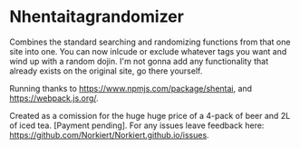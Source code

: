 # Nhentaitagrandomizer
 
Combines the standard searching and randomizing functions from that one site into one. You can now inlcude or exclude whatever tags you want and wind up with a random dojin.
I'm not gonna add any functionality that already exists on the original site, go there yourself.

Running thanks to https://www.npmjs.com/package/shentai, and https://webpack.js.org/.

Created as a comission for the huge huge price of a 4-pack of beer and 2L of iced tea. [Payment pending].
For any issues leave feedback here: https://github.com/Norkiert/Norkiert.github.io/issues.


